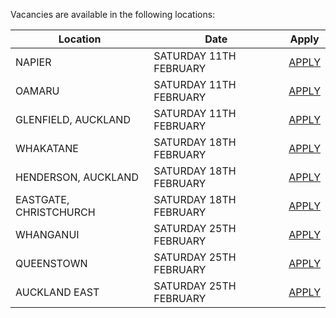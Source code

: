 Vacancies are available in the following locations:

| Location | Date | Apply |
|---|---|---|
| NAPIER | SATURDAY 11TH FEBRUARY | [APPLY](mailto:tfaala@rgis.co.nz?subject=NAPIER%20-%20SATURDAY%2011TH%20FEBRUARY) |
| OAMARU | SATURDAY 11TH FEBRUARY | [APPLY](mailto:tfaala@rgis.co.nz?subject=OAMARU%20-%20SATURDAY%2011TH%20FEBRUARY) |
| GLENFIELD, AUCKLAND | SATURDAY 11TH FEBRUARY | [APPLY](mailto:tfaala@rgis.co.nz?subject=GLENFIELD%20-%20SATURDAY%2011TH%20FEBRUARY) |
| WHAKATANE | SATURDAY 18TH FEBRUARY | [APPLY](mailto:tfaala@rgis.co.nz?subject=WHAKATANE%20-%20SATURDAY%2019TH%20FEBRUARY) |
| HENDERSON, AUCKLAND | SATURDAY 18TH FEBRUARY | [APPLY](mailto:tfaala@rgis.co.nz?subject=HENDERSON%20-%20SATURDAY%2018TH%20FEBRUARY) |
| EASTGATE, CHRISTCHURCH | SATURDAY 18TH FEBRUARY | [APPLY](mailto:tfaala@rgis.co.nz?subject=EASTGATE%20-%20SATURDAY%2018TH%20FEBRUARY) |
| WHANGANUI | SATURDAY 25TH FEBRUARY | [APPLY](mailto:tfaala@rgis.co.nz?subject=WHANGANUI%20-%20SATURDAY%2025TH%20FEBRUARY) |
| QUEENSTOWN | SATURDAY 25TH FEBRUARY | [APPLY](mailto:tfaala@rgis.co.nz?subject=QUEENSTOWN%20%20-%20SATURDAY%2025TH%20FEBRUARY) |
 AUCKLAND EAST | SATURDAY 25TH FEBRUARY | [APPLY](mailto:tfaala@rgis.co.nz?subject=AUCKLAND%20EAST%20%20-%20SATURDAY%2025TH%20FEBRUARY) |
